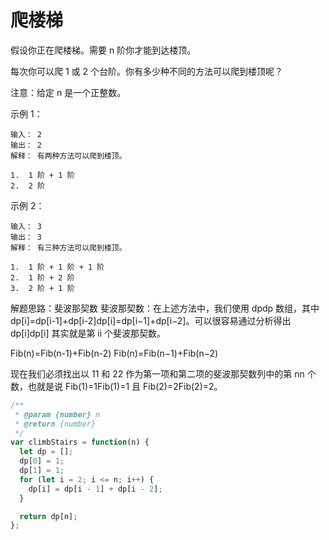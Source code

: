 <!--
 * @Author: DuYa
 * @LastEditors: DuYa
 -->

# 爬楼梯

假设你正在爬楼梯。需要 n 阶你才能到达楼顶。

每次你可以爬 1 或 2 个台阶。你有多少种不同的方法可以爬到楼顶呢？

注意：给定 n 是一个正整数。

示例 1：

```
输入： 2
输出： 2
解释： 有两种方法可以爬到楼顶。

1.  1 阶 + 1 阶
2.  2 阶
```

示例 2：

```
输入： 3
输出： 3
解释： 有三种方法可以爬到楼顶。

1.  1 阶 + 1 阶 + 1 阶
2.  1 阶 + 2 阶
3.  2 阶 + 1 阶
```

解题思路：斐波那契数
斐波那契数：在上述方法中，我们使用 dpdp 数组，其中 dp[i]=dp[i-1]+dp[i-2]dp[i]=dp[i−1]+dp[i−2]。可以很容易通过分析得出 dp[i]dp[i] 其实就是第 ii 个斐波那契数。

Fib(n)=Fib(n-1)+Fib(n-2)
Fib(n)=Fib(n−1)+Fib(n−2)

现在我们必须找出以 11 和 22 作为第一项和第二项的斐波那契数列中的第 nn 个数，也就是说 Fib(1)=1Fib(1)=1 且 Fib(2)=2Fib(2)=2。

```javascript
/**
 * @param {number} n
 * @return {number}
 */
var climbStairs = function(n) {
  let dp = [];
  dp[0] = 1;
  dp[1] = 1;
  for (let i = 2; i <= n; i++) {
    dp[i] = dp[i - 1] + dp[i - 2];
  }

  return dp[n];
};
```

